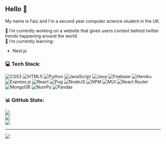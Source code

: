 ## Hello 👋
My name is Faiz and I'm a second year computer science student in the UK.

🔭 I’m currently working on a website that gives users context behind twitter trends happening around the world<br>🌱 I’m currently learning:<br> 
* Next.js 

### 💻 Tech Stack:
![CSS3](https://img.shields.io/badge/css3-%231572B6.svg?style=for-the-badge&logo=css3&logoColor=white) ![HTML5](https://img.shields.io/badge/html5-%23E34F26.svg?style=for-the-badge&logo=html5&logoColor=white) ![Python](https://img.shields.io/badge/python-3670A0?style=for-the-badge&logo=python&logoColor=ffdd54) ![JavaScript](https://img.shields.io/badge/javascript-%23323330.svg?style=for-the-badge&logo=javascript&logoColor=%23F7DF1E) ![Java](https://img.shields.io/badge/java-%23ED8B00.svg?style=for-the-badge&logo=java&logoColor=white) ![Firebase](https://img.shields.io/badge/firebase-%23039BE5.svg?style=for-the-badge&logo=firebase) ![Heroku](https://img.shields.io/badge/heroku-%23430098.svg?style=for-the-badge&logo=heroku&logoColor=white) ![Express.js](https://img.shields.io/badge/express.js-%23404d59.svg?style=for-the-badge&logo=express&logoColor=%2361DAFB) ![React](https://img.shields.io/badge/react-%2320232a.svg?style=for-the-badge&logo=react&logoColor=%2361DAFB) ![Pug](https://img.shields.io/badge/Pug-FFF?style=for-the-badge&logo=pug&logoColor=A86454) ![NodeJS](https://img.shields.io/badge/node.js-6DA55F?style=for-the-badge&logo=node.js&logoColor=white) ![NPM](https://img.shields.io/badge/NPM-%23000000.svg?style=for-the-badge&logo=npm&logoColor=white) ![MUI](https://img.shields.io/badge/MUI-%230081CB.svg?style=for-the-badge&logo=material-ui&logoColor=white) ![React Router](https://img.shields.io/badge/React_Router-CA4245?style=for-the-badge&logo=react-router&logoColor=white) ![MongoDB](https://img.shields.io/badge/MongoDB-%234ea94b.svg?style=for-the-badge&logo=mongodb&logoColor=white) ![NumPy](https://img.shields.io/badge/numpy-%23013243.svg?style=for-the-badge&logo=numpy&logoColor=white) ![Pandas](https://img.shields.io/badge/pandas-%23150458.svg?style=for-the-badge&logo=pandas&logoColor=white)
### 📊 GitHub Stats:
![](https://github-readme-stats.vercel.app/api?username=wrainf&theme=blueberry&hide_border=false&include_all_commits=true&count_private=true)<br/>
![](https://github-readme-streak-stats.herokuapp.com/?user=wrainf&theme=blueberry&hide_border=false)<br/>
![](https://github-readme-stats.vercel.app/api/top-langs/?username=wrainf&theme=blueberry&hide_border=false&include_all_commits=true&count_private=true&layout=compact)

---
[![](https://visitcount.itsvg.in/api?id=wrainf&icon=5&color=8)](https://visitcount.itsvg.in)




<!---
a-deeko/a-deeko is a ✨ special ✨ repository because its `README.md` (this file) appears on your GitHub profile.
You can click the Preview link to take a look at your changes.
--->

